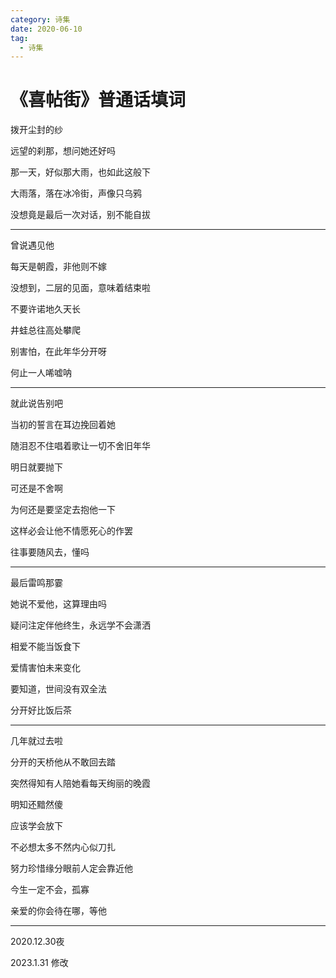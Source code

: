 ```yaml
---
category: 诗集
date: 2020-06-10
tag: 
  - 诗集
---
```


# 《喜帖街》普通话填词

拨开尘封的纱

远望的刹那，想问她还好吗

那一天，好似那大雨，也如此这般下

大雨落，落在冰冷街，声像只乌鸦

没想竟是最后一次对话，别不能自拔

---

曾说遇见他

每天是朝霞，非他则不嫁

没想到，二层的见面，意味着结束啦

不要许诺地久天长

井蛙总往高处攀爬

别害怕，在此年华分开呀

何止一人唏嘘呐

---

就此说告别吧

当初的誓言在耳边挽回着她

随泪忍不住唱着歌让一切不舍旧年华

明日就要抛下

可还是不舍啊

为何还是要坚定去抱他一下

这样必会让他不情愿死心的作罢

往事要随风去，懂吗

---

最后雷鸣那霎

她说不爱他，这算理由吗

疑问注定伴他终生，永远学不会潇洒

相爱不能当饭食下

爱情害怕未来变化

要知道，世间没有双全法

分开好比饭后茶

---

几年就过去啦

分开的天桥他从不敢回去踏

突然得知有人陪她看每天绚丽的晚霞

明知还黯然傻

应该学会放下

不必想太多不然内心似刀扎

努力珍惜缘分眼前人定会靠近他

今生一定不会，孤寡

亲爱的你会待在哪，等他

---

2020.12.30夜

2023.1.31 修改
